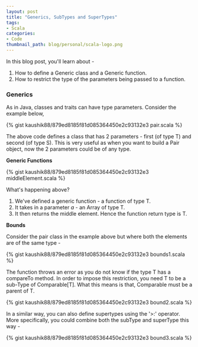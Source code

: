 ```yaml
---
layout: post
title: "Generics, SubTypes and SuperTypes"
tags:
- Scala
categories:
- Code
thumbnail_path: blog/personal/scala-logo.png
---
```


In this blog post, you'll learn about - 

1. How to define a Generic class and a Generic function.
2. How to restrict the type of the parameters being passed to a function.

### Generics

As in Java, classes and traits can have type parameters. Consider the example below,

{% gist kaushik88/879ed8185f81d085364450e2c93132e3 pair.scala %}

The above code defines a class that has 2 parameters - first (of type T) and second (of type S). This is very useful as when you want to build a Pair object, now the 2 parameters could be of any type.

**Generic Functions**

{% gist kaushik88/879ed8185f81d085364450e2c93132e3 middleElement.scala %}

What's happening above?

1. We've defined a generic function - a function of type T. 
2. It takes in a parameter *a* - an Array of type T.
3. It then returns the middle element. Hence the function return type is T.

**Bounds**

Consider the pair class in the example above but where both the elements are of the same type - 

{% gist kaushik88/879ed8185f81d085364450e2c93132e3 bounds1.scala %}

The function throws an error as you do not know if the type T has a compareTo method. In order to impose this restriction, you need T to be a sub-Type of Comparable[T]. What this means is that, Comparable must be a parent of T.

{% gist kaushik88/879ed8185f81d085364450e2c93132e3 bound2.scala %}

In a similar way, you can also define supertypes using the '>:' operator. More specifically, you could combine both the subType and superType this way - 

{% gist kaushik88/879ed8185f81d085364450e2c93132e3 bound3.scala %}
